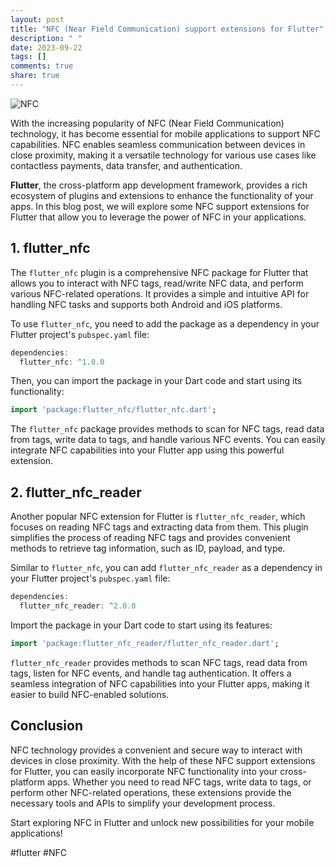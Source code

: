 ```yaml
---
layout: post
title: "NFC (Near Field Communication) support extensions for Flutter"
description: " "
date: 2023-09-22
tags: []
comments: true
share: true
---
```


![NFC](https://example.com/nfc.png)

With the increasing popularity of NFC (Near Field Communication) technology, it has become essential for mobile applications to support NFC capabilities. NFC enables seamless communication between devices in close proximity, making it a versatile technology for various use cases like contactless payments, data transfer, and authentication.

**Flutter**, the cross-platform app development framework, provides a rich ecosystem of plugins and extensions to enhance the functionality of your apps. In this blog post, we will explore some NFC support extensions for Flutter that allow you to leverage the power of NFC in your applications.

## 1. flutter_nfc

The `flutter_nfc` plugin is a comprehensive NFC package for Flutter that allows you to interact with NFC tags, read/write NFC data, and perform various NFC-related operations. It provides a simple and intuitive API for handling NFC tasks and supports both Android and iOS platforms.

To use `flutter_nfc`, you need to add the package as a dependency in your Flutter project's `pubspec.yaml` file:

```dart
dependencies:
  flutter_nfc: ^1.0.0
```

Then, you can import the package in your Dart code and start using its functionality:

```dart
import 'package:flutter_nfc/flutter_nfc.dart';
```

The `flutter_nfc` package provides methods to scan for NFC tags, read data from tags, write data to tags, and handle various NFC events. You can easily integrate NFC capabilities into your Flutter app using this powerful extension.

## 2. flutter_nfc_reader

Another popular NFC extension for Flutter is `flutter_nfc_reader`, which focuses on reading NFC tags and extracting data from them. This plugin simplifies the process of reading NFC tags and provides convenient methods to retrieve tag information, such as ID, payload, and type.

Similar to `flutter_nfc`, you can add `flutter_nfc_reader` as a dependency in your Flutter project's `pubspec.yaml` file:

```dart
dependencies:
  flutter_nfc_reader: ^2.0.0
```

Import the package in your Dart code to start using its features:

```dart
import 'package:flutter_nfc_reader/flutter_nfc_reader.dart';
```

`flutter_nfc_reader` provides methods to scan NFC tags, read data from tags, listen for NFC events, and handle tag authentication. It offers a seamless integration of NFC capabilities into your Flutter apps, making it easier to build NFC-enabled solutions.

## Conclusion

NFC technology provides a convenient and secure way to interact with devices in close proximity. With the help of these NFC support extensions for Flutter, you can easily incorporate NFC functionality into your cross-platform apps. Whether you need to read NFC tags, write data to tags, or perform other NFC-related operations, these extensions provide the necessary tools and APIs to simplify your development process.

Start exploring NFC in Flutter and unlock new possibilities for your mobile applications!

#flutter #NFC